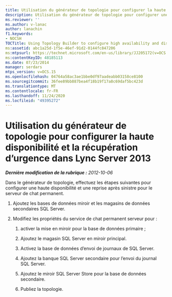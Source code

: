 ```yaml
---
title: Utilisation du générateur de topologie pour configurer la haute disponibilité et la récupération d’urgence
description: Utilisation du générateur de topologie pour configurer une haute disponibilité et une reprise après sinistre.
ms.reviewer: ''
ms.author: v-lanac
author: lanachin
f1.keywords:
- NOCSH
TOCTitle: Using Topology Builder to configure high availability and disaster recovery
ms:assetid: abc1a25d-1f5e-46ef-91d2-0144fc847206
ms:mtpsurl: https://technet.microsoft.com/en-us/library/JJ205172(v=OCS.15)
ms:contentKeyID: 48185113
ms.date: 07/23/2014
manager: serdars
mtps_version: v=OCS.15
ms.openlocfilehash: 04764a58ac3ae1bbe0df97aadeabb03158ce8100
ms.sourcegitcommit: 36fee89bb887bea4f18b19f17a8c69daf5bc423d
ms.translationtype: MT
ms.contentlocale: fr-FR
ms.lasthandoff: 11/24/2020
ms.locfileid: "49395272"
---
```

# <a name="using-topology-builder-to-configure-high-availability-and-disaster-recovery-in-lync-server-2013"></a>Utilisation du générateur de topologie pour configurer la haute disponibilité et la récupération d’urgence dans Lync Server 2013

<div data-xmlns="http://www.w3.org/1999/xhtml">

<div class="topic" data-xmlns="http://www.w3.org/1999/xhtml" data-msxsl="urn:schemas-microsoft-com:xslt" data-cs="https://msdn.microsoft.com/">

<div data-asp="https://msdn2.microsoft.com/asp">



</div>

<div id="mainSection">

<div id="mainBody">

<span> </span>

_**Dernière modification de la rubrique :** 2012-10-06_

Dans le générateur de topologie, effectuez les étapes suivantes pour configurer une haute disponibilité et une reprise après sinistre pour le serveur de chat permanent.

1.  Ajoutez les bases de données miroir et les magasins de données secondaires SQL Server.

2.  Modifiez les propriétés du service de chat permanent serveur pour :
    
    1.  activer la mise en miroir pour la base de données primaire ;
    
    2.  Ajoutez le magasin SQL Server en miroir principal.
    
    3.  Activez la base de données d’envoi de journaux de SQL Server.
    
    4.  Ajoutez la banque SQL Server secondaire pour l’envoi du journal SQL Server.
    
    5.  Ajoutez le miroir SQL Server Store pour la base de données secondaire.
    
    6.  Publiez la topologie.

</div>

<span> </span>

</div>

</div>

</div>

